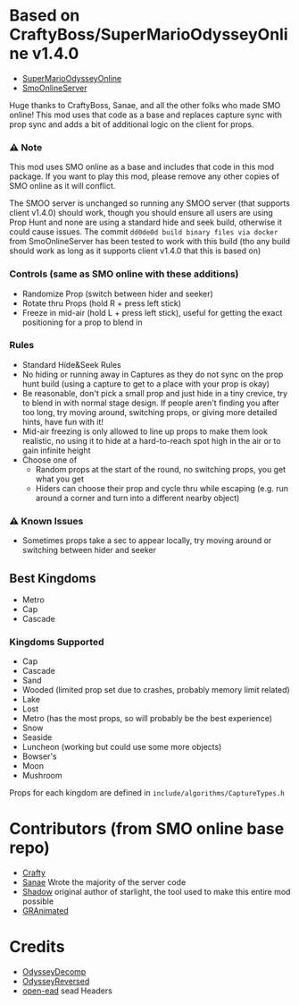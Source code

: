 # Based on CraftyBoss/SuperMarioOdysseyOnline **v1.4.0**
* [SuperMarioOdysseyOnline](https://github.com/CraftyBoss/SuperMarioOdysseyOnline)
* [SmoOnlineServer](https://github.com/Sanae6/SmoOnlineServer)  
  
Huge thanks to CraftyBoss, Sanae, and all the other folks who made SMO online! This mod uses that code as a base and replaces capture sync with prop sync and adds a bit of additional logic on the client for props. 

### :warning: Note
This mod uses SMO online as a base and includes that code in this mod package. If you want to play this mod, please remove any other copies of SMO online as it will conflict.

The SMOO server is unchanged so running any SMOO server (that supports client v1.4.0) should work, though you should ensure all users are using Prop Hunt and none are using a standard hide and seek build, otherwise it could cause issues. The commit `dd0de0d build binary files via docker` from SmoOnlineServer has been tested to work with this build (tho any build should work as long as it supports client v1.4.0 that this is based on)

### Controls (same as SMO online with these additions)
* Randomize Prop (switch between hider and seeker)
* Rotate thru Props (hold R + press left stick)
* Freeze in mid-air (hold L + press left stick), useful for getting the exact positioning for a prop to blend in

### Rules
* Standard Hide&Seek Rules
* No hiding or running away in Captures as they do not sync on the prop hunt build (using a capture to get to a place with your prop is okay)
* Be reasonable, don't pick a small prop and just hide in a tiny crevice, try to blend in with normal stage design. If people aren't finding you after too long, try moving around, switching props, or giving more detailed hints, have fun with it!
* Mid-air freezing is only allowed to line up props to make them look realistic, no using it to hide at a hard-to-reach spot high in the air or to gain infinite height
* Choose one of
    * Random props at the start of the round, no switching props, you get what you get
    * Hiders can choose their prop and cycle thru while escaping (e.g. run around a corner and turn into a different nearby object)

### :warning: Known Issues
* Sometimes props take a sec to appear locally, try moving around or switching between hider and seeker

## Best Kingdoms
* Metro
* Cap
* Cascade

### Kingdoms Supported
* Cap
* Cascade
* Sand
* Wooded (limited prop set due to crashes, probably memory limit related)
* Lake
* Lost
* Metro (has the most props, so will probably be the best experience)
* Snow
* Seaside
* Luncheon (working but could use some more objects)
* Bowser's
* Moon
* Mushroom  


Props for each kingdom are defined in `include/algorithms/CaptureTypes.h`

# Contributors (from SMO online base repo)
- [Crafty](https://github.com/CraftyBoss)
- [Sanae](https://github.com/sanae6) Wrote the majority of the server code
- [Shadow](https://github.com/shadowninja108) original author of starlight, the tool used to make this entire mod possible
- [GRAnimated](https://github.com/GRAnimated)

# Credits
- [OdysseyDecomp](https://github.com/shibbo/OdysseyDecomp)
- [OdysseyReversed](https://github.com/shibbo/OdysseyReversed)
- [open-ead](https://github.com/open-ead/sead) sead Headers
